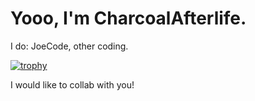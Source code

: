 # Yooo, I'm CharcoalAfterlife.

I do: JoeCode, other coding.

[![trophy](https://github-profile-trophy.vercel.app/?CharcoalAfterlife=ryo-ma&theme=onedark)](https://github.com/ryo-ma/github-profile-trophy)

I would like to collab with you!
